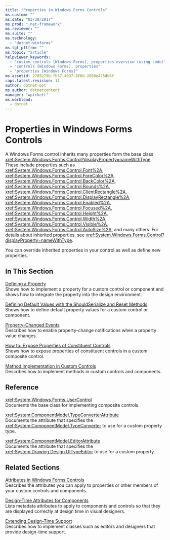 ```yaml
---
title: "Properties in Windows Forms Controls"
ms.custom: ""
ms.date: "03/30/2017"
ms.prod: ".net-framework"
ms.reviewer: ""
ms.suite: ""
ms.technology: 
  - "dotnet-winforms"
ms.tgt_pltfrm: ""
ms.topic: "article"
helpviewer_keywords: 
  - "custom controls [Windows Forms], properties overview (using code)"
  - "controls [Windows Forms], properties"
  - "properties [Windows Forms]"
ms.assetid: 2785279b-fb57-4937-8f6b-2050e475db6f
caps.latest.revision: 11
author: dotnet-bot
ms.author: dotnetcontent
manager: "wpickett"
ms.workload: 
  - dotnet
---
```

# Properties in Windows Forms Controls
A Windows Forms control inherits many properties form the base class <xref:System.Windows.Forms.Control?displayProperty=nameWithType>. These include properties such as <xref:System.Windows.Forms.Control.Font%2A>, <xref:System.Windows.Forms.Control.ForeColor%2A>, <xref:System.Windows.Forms.Control.BackColor%2A>, <xref:System.Windows.Forms.Control.Bounds%2A>, <xref:System.Windows.Forms.Control.ClientRectangle%2A>, <xref:System.Windows.Forms.Control.DisplayRectangle%2A>, <xref:System.Windows.Forms.Control.Enabled%2A>, <xref:System.Windows.Forms.Control.Focused%2A>, <xref:System.Windows.Forms.Control.Height%2A>, <xref:System.Windows.Forms.Control.Width%2A>, <xref:System.Windows.Forms.Control.Visible%2A>, <xref:System.Windows.Forms.Control.AutoSize%2A>, and many others. For details about inherited properties, see <xref:System.Windows.Forms.Control?displayProperty=nameWithType>.  
  
 You can override inherited properties in your control as well as define new properties.  
  
## In This Section  
 [Defining a Property](../../../../docs/framework/winforms/controls/defining-a-property-in-windows-forms-controls.md)  
 Shows how to implement a property for a custom control or component and shows how to integrate the property into the design environment.  
  
 [Defining Default Values with the ShouldSerialize and Reset Methods](../../../../docs/framework/winforms/controls/defining-default-values-with-the-shouldserialize-and-reset-methods.md)  
 Shows how to define default property values for a custom control or component.  
  
 [Property-Changed Events](../../../../docs/framework/winforms/controls/property-changed-events.md)  
 Describes how to enable property-change notifications when a property value changes.  
  
 [How to: Expose Properties of Constituent Controls](../../../../docs/framework/winforms/controls/how-to-expose-properties-of-constituent-controls.md)  
 Shows how to expose properties of constituent controls in a custom composite control.  
  
 [Method Implementation in Custom Controls](../../../../docs/framework/winforms/controls/method-implementation-in-custom-controls.md)  
 Describes how to implement methods in custom controls and components.  
  
## Reference  
 <xref:System.Windows.Forms.UserControl>  
 Documents the base class for implementing composite controls.  
  
 <xref:System.ComponentModel.TypeConverterAttribute>  
 Documents the attribute that specifies the <xref:System.ComponentModel.TypeConverter> to use for a custom property type.  
  
 <xref:System.ComponentModel.EditorAttribute>  
 Documents the attribute that specifies the <xref:System.Drawing.Design.UITypeEditor> to use for a custom property.  
  
## Related Sections  
 [Attributes in Windows Forms Controls](../../../../docs/framework/winforms/controls/attributes-in-windows-forms-controls.md)  
 Describes the attributes you can apply to properties or other members of your custom controls and components.  
  
 [Design-Time Attributes for Components](http://msdn.microsoft.com/library/12050fe3-9327-4509-9e21-4ee2494b95c3)  
 Lists metadata attributes to apply to components and controls so that they are displayed correctly at design time in visual designers.  
  
 [Extending Design-Time Support](http://msdn.microsoft.com/library/d6ac8a6a-42fd-4bc8-bf33-b212811297e2)  
 Describes how to implement classes such as editors and designers that provide design-time support.
